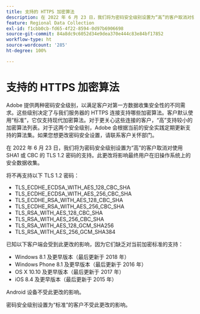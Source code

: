 ```yaml
---
title: 支持的 HTTPS 加密算法
description: 在 2022 年 6 月 23 日，我们将为密码安全级别设置为“高”的客户取消对使用 SHA1 或 CBC 的 TLS 1.2 密码的支持。
feature: Regional Data Collection
exl-id: f1cbb0cb-fd65-4f22-8594-0d97b6906698
source-git-commit: 84a8dc9c6052d34e9dea370e444c83e84bf17852
workflow-type: ht
source-wordcount: '285'
ht-degree: 100%

---
```


# 支持的 HTTPS 加密算法

Adobe 提供两种密码安全级别，以满足客户对第一方数据收集安全性的不同需求。这些级别决定了与我们服务器的 HTTPS 连接支持哪些加密算法。客户默认使用“标准”，它仅支持现代加密算法。对于更关心这些连接的客户，“高”支持较小的加密算法列表。对于这两个安全级别，Adobe 会根据当前的安全实践定期更新支持的算法集。如果您想更改密码安全设置，请联系客户关怀部门。

在 2022 年 6 月 23 日，我们将为密码安全级别设置为“高”的客户取消对使用 SHA1 或 CBC 的 TLS 1.2 密码的支持。此更改将影响最终用户在旧操作系统上的安全数据收集。

将不再支持以下 TLS 1.2 密码：

* TLS_ECDHE_ECDSA_WITH_AES_128_CBC_SHA
* TLS_ECDHE_ECDSA_WITH_AES_256_CBC_SHA
* TLS_ECDHE_RSA_WITH_AES_128_CBC_SHA
* TLS_ECDHE_RSA_WITH_AES_256_CBC_SHA
* TLS_RSA_WITH_AES_128_CBC_SHA
* TLS_RSA_WITH_AES_256_CBC_SHA
* TLS_RSA_WITH_AES_128_GCM_SHA256
* TLS_RSA_WITH_AES_256_GCM_SHA384

已知以下客户端会受到此更改的影响，因为它们缺乏对当前加密标准的支持：

* Windows 8.1 及更早版本（最后更新于 2018 年）
* Windows Phone 8.1 及更早版本（最后更新于 2016 年）
* OS X 10.10 及更早版本（最后更新于 2017 年）
* iOS 8.4 及更早版本（最后更新于 2015 年）

Android 设备不受此更改的影响。

密码安全级别设置为“标准”的客户不受此更改的影响。
